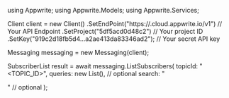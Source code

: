 using Appwrite;
using Appwrite.Models;
using Appwrite.Services;

Client client = new Client()
    .SetEndPoint("https://<REGION>.cloud.appwrite.io/v1") // Your API Endpoint
    .SetProject("5df5acd0d48c2") // Your project ID
    .SetKey("919c2d18fb5d4...a2ae413da83346ad2"); // Your secret API key

Messaging messaging = new Messaging(client);

SubscriberList result = await messaging.ListSubscribers(
    topicId: "<TOPIC_ID>",
    queries: new List<string>(), // optional
    search: "<SEARCH>" // optional
);